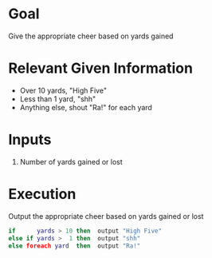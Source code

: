 # Goal
Give the appropriate cheer based on yards gained

# Relevant Given Information
- Over 10 yards, "High Five"
- Less than 1 yard, "shh"
- Anything else, shout "Ra!" for each yard

# Inputs
1. Number of yards gained or lost

# Execution
Output the appropriate cheer based on yards gained or lost

```lua
if      yards > 10 then  output "High Five"
else if yards >  1 then  output "shh"
else foreach yard  then  output "Ra!"
```